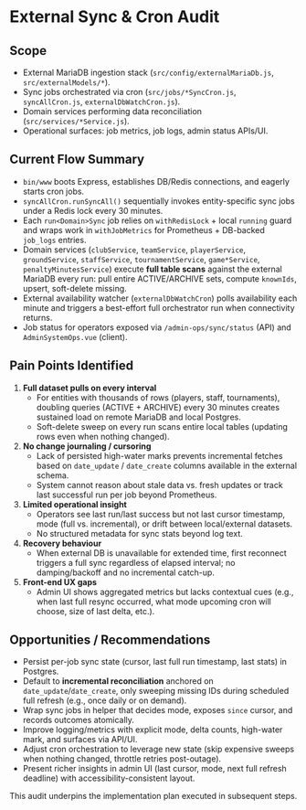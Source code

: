 # External Sync & Cron Audit

## Scope
- External MariaDB ingestion stack (`src/config/externalMariaDb.js`, `src/externalModels/*`).
- Sync jobs orchestrated via cron (`src/jobs/*SyncCron.js`, `syncAllCron.js`, `externalDbWatchCron.js`).
- Domain services performing data reconciliation (`src/services/*Service.js`).
- Operational surfaces: job metrics, job logs, admin status APIs/UI.

## Current Flow Summary
- `bin/www` boots Express, establishes DB/Redis connections, and eagerly starts cron jobs.
- `syncAllCron.runSyncAll()` sequentially invokes entity-specific sync jobs under a Redis lock every 30 minutes.
- Each `run<Domain>Sync` job relies on `withRedisLock` + local `running` guard and wraps work in `withJobMetrics` for Prometheus + DB-backed `job_logs` entries.
- Domain services (`clubService`, `teamService`, `playerService`, `groundService`, `staffService`, `tournamentService`, `game*Service`, `penaltyMinutesService`) execute **full table scans** against the external MariaDB every run: pull entire ACTIVE/ARCHIVE sets, compute `knownIds`, upsert, soft-delete missing.
- External availability watcher (`externalDbWatchCron`) polls availability each minute and triggers a best-effort full orchestrator run when connectivity returns.
- Job status for operators exposed via `/admin-ops/sync/status` (API) and `AdminSystemOps.vue` (client).

## Pain Points Identified
1. **Full dataset pulls on every interval**
   - For entities with thousands of rows (players, staff, tournaments), doubling queries (ACTIVE + ARCHIVE) every 30 minutes creates sustained load on remote MariaDB and local Postgres.
   - Soft-delete sweep on every run scans entire local tables (updating rows even when nothing changed).
2. **No change journaling / cursoring**
   - Lack of persisted high-water marks prevents incremental fetches based on `date_update` / `date_create` columns available in the external schema.
   - System cannot reason about stale data vs. fresh updates or track last successful run per job beyond Prometheus.
3. **Limited operational insight**
   - Operators see last run/last success but not last cursor timestamp, mode (full vs. incremental), or drift between local/external datasets.
   - No structured metadata for sync stats beyond log text.
4. **Recovery behaviour**
   - When external DB is unavailable for extended time, first reconnect triggers a full sync regardless of elapsed interval; no damping/backoff and no incremental catch-up.
5. **Front-end UX gaps**
   - Admin UI shows aggregated metrics but lacks contextual cues (e.g., when last full resync occurred, what mode upcoming cron will choose, size of last delta, etc.).

## Opportunities / Recommendations
- Persist per-job sync state (cursor, last full run timestamp, last stats) in Postgres.
- Default to **incremental reconciliation** anchored on `date_update`/`date_create`, only sweeping missing IDs during scheduled full refresh (e.g., once daily or on demand).
- Wrap sync jobs in helper that decides mode, exposes `since` cursor, and records outcomes atomically.
- Improve logging/metrics with explicit mode, delta counts, high-water mark, and surfaces via API/UI.
- Adjust cron orchestration to leverage new state (skip expensive sweeps when nothing changed, throttle retries post-outage).
- Present richer insights in admin UI (last cursor, mode, next full refresh deadline) with accessibility-consistent layout.

This audit underpins the implementation plan executed in subsequent steps.
